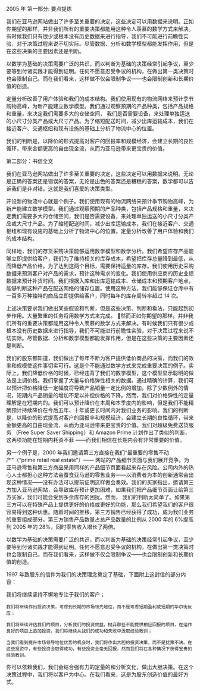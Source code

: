 2005 年
第一部分: 要点提炼

我们在亚马逊网站做出了许多至关重要的决定，这些决定可以用数据来说明。正如你期望的那样，并非我们所有的重要决策都能用这种令人羡慕的数学方式来解决。有时候我们只有很少或根本没有历史数据来进行指导，我们不可能进行前瞻性实验，对于决策过程来说不切实际。尽管数据、分析和数学模型都能发挥作用，但是在这些决策的主要因素还是判断。

以数学为基础的决策需要广泛的共识，而以判断为基础的决策经常引起争议，至少要等到付诸实践才能得到证明。任何不愿意忍受争议的机构，在做出第一类决策时也会限制自己。而在我们看来，这样做不仅会限制争议——也会限制创新和长期价值的创造。

定量分析改善了用户体验和我们的成本结构。我们使用现有的物流网络来预计季节购物高峰，为新产能建立数学模型。我们通过观察预期的产品种类，包括产品规格和重量，来决定我们需要多大的仓储空间， 我们是否需要设备，来处理单独运送的小尺寸分类产品或大尺寸产品。为了缩短配送时间，减少出库运输成本，我们在接近客户、交通枢纽和现有设施的基础上分析了物流中心的位置。

我们的判断是，以降价的形式提高对客户的回报率和规模经济，会建立长期的良性循环，带来金额更高的自由现金流，从而为亚马逊带来更宝贵的价值。



第二部分：书信全文


我们在亚马逊网站做出了许多至关重要的决定，这些决定可以用数据来说明。无论是正确的答案还是错误的答案，无论是出色的答案还是糟糕的答案，数学都可以告诉我们是非对错。这就是我们喜爱的决策类型。

开设新的物流中心就是个例子。我们使用现有的物流网络来预计季节购物高峰，为新产能建立数学模型。我们通过观察预期的产品种类，包括产品规格和重量，来决定我们需要多大的仓储空间，我们是否需要设备，来处理单独运送的小尺寸分类产品或大尺寸产品。为了缩短配送时间，减少出库运输成本，我们在接近客户、交通枢纽和现有设施的基础上分析了物流中心的位置。定量分析改善了用户体验和我们的成本结构。

同样地，我们的存货采购决策能够运用数学模型和数学分析。我们希望库存产品能够立即提供给客户，我们为了维持相关的库存成本，希望把库存总量降到最低，从而降低产品价格。为了达到这两个目标，需要保持适量的库存。我们使用历史采购数据来预测客户对产品的需求，预计这种需求的变化。我们使用供应商的历史业绩数据来预计补货时间。我们根据入库和出库运输成本、仓储成本和预期客户地点，能够判断这种产品在配送网络的储存位置。使用这种方法，我们能够保证仓库中有一百多万种独特的商品立即提供给客户，同时每年的库存周转率超过 14 次。

上述决策要求我们做出某些假设和判断，但是这些决策、判断和看法，只能起到初步作用。大量繁重的任务将用数学方式来完成。
然而正如你期望的那样，并非我们所有的重要决策都能用这种令人羡慕的数学方式来解决。有时候我们只有很少或根本没有历史数据来进行指导，我们不可能进行前瞻性实验，对于决策过程来说不切实际。尽管数据、分析和数学模型都能发挥作用，但是在这些决策的主要因素还是判断。

我们的股东都知道，我们做出了每年不断为客户提供低价商品的决策，而我们的效率和规模使这件事切实可行。这是个不能通过数学方式来完成重要决策的例子。实际上，我们降低价格的时候，已经违背了我们的数学模型，这个模型显示聪明的做法是上调价格。我们掌握了大量与价格弹性相关的数据。通过精确的计算，我们可以预计把价格降低一定幅度将导致产品销量一定比例的增加。除了少数例外的情况，短期内产品销量的增加不足以补偿价格的下降。然而，我们对价格弹性的定量理解是在短期内的。我们可以预计降价在本周和本季度内的影响，但是我们不能精确预计持续降价在今后五年、十年或更长时间内对我们业务的影响。我们的判断是，以降价的形式提高对客户的回报率和规模经济，会建立长期的良性循环，带来金额更高的自由现金流，从而为亚马逊带来更宝贵的价值。我们对超级免费送货服务
（Free Super Saver Shipping）和 Amazon Prime 计划作出了类似的判断，这两项功能在短期内耗资不菲
——而我们相信在长期内会有非常重要的价值。

另一个例子是，2000 年我们邀请第三方直接在我们“最重要的零售不动产”（“prime retail real estate”）—— 网站的产品细节页面与我们展开竞争。为亚马逊零售和第三方商品采用同样的产品细节页面看起来存在风险。公司内外的热心人士都担心这种方法会蚕食亚马逊的零售业务——以消费者为本的创新通常会出现这种情况——没有办法可以提前证明这样做会奏效。我们的买家指出，邀请第三方加入亚马逊网站，会导致库存预计更加困难，如果我们把产品细节页面让给第三方买家，我们可能会受到多余库存的困扰。然而， 我们的判断太简单了。如果第三方可以在特殊产品上提供更好的价格或更好的功能，那么我们希望我们的客户很容易得到这种优惠。随着时间的推移，第三方销售已经获得了成功，成为我们业务的重要组成部分。第三方销售产品数量占总产品数量的比例从 2000 年的 6%提高到 2005 年的 28%，同时零售收入增长了两倍。

以数学为基础的决策需要广泛的共识，而以判断为基础的决策经常引起争议，至少要等到付诸实践才能得到证明。任何不愿意忍受争议的机构，在做出第一类决策时也会限制自己。而在我们看来，这样做不仅会限制争议——也会限制创新和长期价值的创造。

1997 年致股东的信件为我们的决策理念奠定了基础，下面附上这封信的部分内容：

我们将继续坚持不懈地专注于我们的客户；

	我们将继续作出投资决策，考虑到长期的市场领先地位，而不是考虑短期盈利或短期的华尔街反应；

	我们将继续评估我们的项目，分析我们的投资效益，抛弃那些不能提供相应回报的项目，在运作良好的项目上追加投资。我们将继续从我们的成功和失败中汲取经验教训；

	当我们看到提升市场领导地位优势的机会时，我们将作出大胆的投资决策，而不是犹豫不决。在这些投资中，有些投资会取得成功，有些投资会毫无回报，然而我们将在各种情况下获得宝贵的经验教训。

你可以依赖我们，我们会结合强有力的定量的和分析文化，做出大胆决策。在这个决策过程中，我们将以客户为中心。在我们看来，这是为股东创造价值的最好方式。
